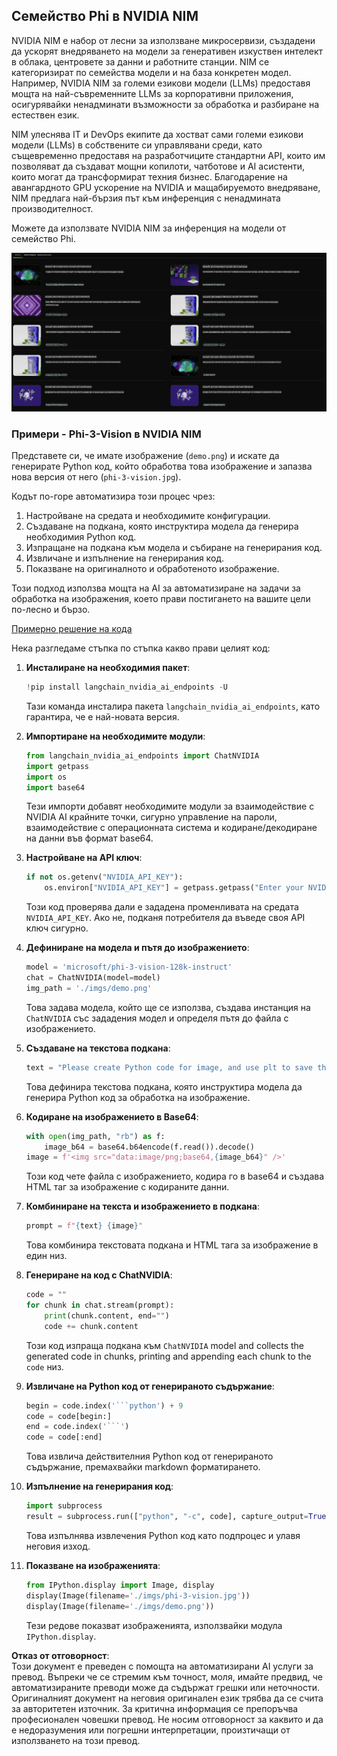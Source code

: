 ## Семейство Phi в NVIDIA NIM

NVIDIA NIM е набор от лесни за използване микросервизи, създадени да ускорят внедряването на модели за генеративен изкуствен интелект в облака, центровете за данни и работните станции. NIM се категоризират по семейства модели и на база конкретен модел. Например, NVIDIA NIM за големи езикови модели (LLMs) предоставя мощта на най-съвременните LLMs за корпоративни приложения, осигурявайки ненадминати възможности за обработка и разбиране на естествен език.

NIM улеснява IT и DevOps екипите да хостват сами големи езикови модели (LLMs) в собствените си управлявани среди, като същевременно предоставя на разработчиците стандартни API, които им позволяват да създават мощни копилоти, чатботове и AI асистенти, които могат да трансформират техния бизнес. Благодарение на авангардното GPU ускорение на NVIDIA и мащабируемото внедряване, NIM предлага най-бързия път към инференция с ненадмината производителност.

Можете да използвате NVIDIA NIM за инференция на модели от семейство Phi.

![nim](../../../../../translated_images/Phi-NIM.45af94d89220fbbbc85f8da0379150a29cc88c3dd8ec417b1d3b7237bbe1c58a.bg.png)

### **Примери - Phi-3-Vision в NVIDIA NIM**

Представете си, че имате изображение (`demo.png`) и искате да генерирате Python код, който обработва това изображение и запазва нова версия от него (`phi-3-vision.jpg`).

Кодът по-горе автоматизира този процес чрез:

1. Настройване на средата и необходимите конфигурации.
2. Създаване на подкана, която инструктира модела да генерира необходимия Python код.
3. Изпращане на подкана към модела и събиране на генерирания код.
4. Извличане и изпълнение на генерирания код.
5. Показване на оригиналното и обработеното изображение.

Този подход използва мощта на AI за автоматизиране на задачи за обработка на изображения, което прави постигането на вашите цели по-лесно и бързо.

[Примерно решение на кода](../../../../../code/06.E2E/E2E_Nvidia_NIM_Phi3_Vision.ipynb)

Нека разгледаме стъпка по стъпка какво прави целият код:

1. **Инсталиране на необходимия пакет**:
    ```python
    !pip install langchain_nvidia_ai_endpoints -U
    ```
    Тази команда инсталира пакета `langchain_nvidia_ai_endpoints`, като гарантира, че е най-новата версия.

2. **Импортиране на необходимите модули**:
    ```python
    from langchain_nvidia_ai_endpoints import ChatNVIDIA
    import getpass
    import os
    import base64
    ```
    Тези импорти добавят необходимите модули за взаимодействие с NVIDIA AI крайните точки, сигурно управление на пароли, взаимодействие с операционната система и кодиране/декодиране на данни във формат base64.

3. **Настройване на API ключ**:
    ```python
    if not os.getenv("NVIDIA_API_KEY"):
        os.environ["NVIDIA_API_KEY"] = getpass.getpass("Enter your NVIDIA API key: ")
    ```
    Този код проверява дали е зададена променливата на средата `NVIDIA_API_KEY`. Ако не, подканя потребителя да въведе своя API ключ сигурно.

4. **Дефиниране на модела и пътя до изображението**:
    ```python
    model = 'microsoft/phi-3-vision-128k-instruct'
    chat = ChatNVIDIA(model=model)
    img_path = './imgs/demo.png'
    ```
    Това задава модела, който ще се използва, създава инстанция на `ChatNVIDIA` със зададения модел и определя пътя до файла с изображението.

5. **Създаване на текстова подкана**:
    ```python
    text = "Please create Python code for image, and use plt to save the new picture under imgs/ and name it phi-3-vision.jpg."
    ```
    Това дефинира текстова подкана, която инструктира модела да генерира Python код за обработка на изображение.

6. **Кодиране на изображението в Base64**:
    ```python
    with open(img_path, "rb") as f:
        image_b64 = base64.b64encode(f.read()).decode()
    image = f'<img src="data:image/png;base64,{image_b64}" />'
    ```
    Този код чете файла с изображението, кодира го в base64 и създава HTML таг за изображение с кодираните данни.

7. **Комбиниране на текста и изображението в подкана**:
    ```python
    prompt = f"{text} {image}"
    ```
    Това комбинира текстовата подкана и HTML тага за изображение в един низ.

8. **Генериране на код с ChatNVIDIA**:
    ```python
    code = ""
    for chunk in chat.stream(prompt):
        print(chunk.content, end="")
        code += chunk.content
    ```
    Този код изпраща подкана към `ChatNVIDIA` model and collects the generated code in chunks, printing and appending each chunk to the `code` низ.

9. **Извличане на Python код от генерираното съдържание**:
    ```python
    begin = code.index('```python') + 9
    code = code[begin:]
    end = code.index('```')
    code = code[:end]
    ```
    Това извлича действителния Python код от генерираното съдържание, премахвайки markdown форматирането.

10. **Изпълнение на генерирания код**:
    ```python
    import subprocess
    result = subprocess.run(["python", "-c", code], capture_output=True)
    ```
    Това изпълнява извлечения Python код като подпроцес и улавя неговия изход.

11. **Показване на изображенията**:
    ```python
    from IPython.display import Image, display
    display(Image(filename='./imgs/phi-3-vision.jpg'))
    display(Image(filename='./imgs/demo.png'))
    ```
    Тези редове показват изображенията, използвайки модула `IPython.display`.

**Отказ от отговорност**:  
Този документ е преведен с помощта на автоматизирани AI услуги за превод. Въпреки че се стремим към точност, моля, имайте предвид, че автоматизираните преводи може да съдържат грешки или неточности. Оригиналният документ на неговия оригинален език трябва да се счита за авторитетен източник. За критична информация се препоръчва професионален човешки превод. Не носим отговорност за каквито и да е недоразумения или погрешни интерпретации, произтичащи от използването на този превод.